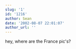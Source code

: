 ```yaml
---
slug: '1'
id: '1216'
author: Sean
date: '2002-08-07 22:01:07'
author_url: ''
---
```

hey, where are the France pic's?
